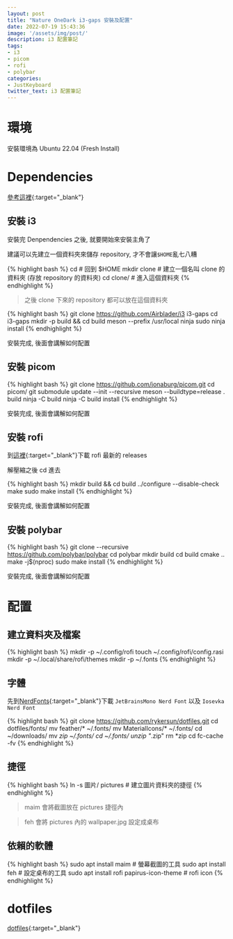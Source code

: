 ```yaml
---
layout: post
title: "Nature OneDark i3-gaps 安裝及配置"
date: 2022-07-19 15:43:36
image: '/assets/img/post/'
description: i3 配置筆記
tags:
- i3
- picom
- rofi
- polybar
categories:
- JustKeyboard
twitter_text: i3 配置筆記
---
```

<!-- [text](link){:target="\_blank"} -->

# 環境

安裝環境為 Ubuntu 22.04 (Fresh Install)

# Dependencies

[參考這裡](https://github.com/rykersun/dotfiles/blob/main/README.md){:target="\_blank"}

## 安裝 i3

安裝完 Denpendencies 之後, 就要開始來安裝主角了

建議可以先建立一個資料夾來儲存 repository, 才不會讓`$HOME`亂七八糟

{% highlight bash %}
cd # 回到 $HOME
mkdir clone # 建立一個名叫 clone 的資料夾 (存放 repository 的資料夾)
cd clone/ # 進入這個資料夾
{% endhighlight %}

> 之後 clone 下來的 repository 都可以放在這個資料夾

{% highlight bash %}
git clone https://github.com/Airblader/i3 i3-gaps
cd i3-gaps
mkdir -p build && cd build
meson --prefix /usr/local
ninja
sudo ninja install
{% endhighlight %}

安裝完成, 後面會講解如何配置

## 安裝 picom

{% highlight bash %}
git clone https://github.com/jonaburg/picom.git
cd picom/
git submodule update --init --recursive
meson --buildtype=release . build
ninja -C build
ninja -C build install
{% endhighlight %}

安裝完成, 後面會講解如何配置

## 安裝 rofi

到[這裡](https://github.com/davatorium/rofi/releases){:target="\_blank"}下載 rofi 最新的 releases

解壓縮之後 cd 進去

{% highlight bash %}
mkdir build && cd build
../configure --disable-check
make
sudo make install
{% endhighlight %}

安裝完成, 後面會講解如何配置

## 安裝 polybar

{% highlight bash %}
git clone --recursive https://github.com/polybar/polybar
cd polybar
mkdir build
cd build
cmake ..
make -j$(nproc)
sudo make install
{% endhighlight %}

安裝完成, 後面會講解如何配置

# 配置

## 建立資料夾及檔案

{% highlight bash %}
mkdir -p ~/.config/rofi
touch ~/.config/rofi/config.rasi
mkdir -p ~/.local/share/rofi/themes
mkdir -p ~/.fonts
{% endhighlight %}

## 字體

先到[NerdFonts](https://www.nerdfonts.com/font-downloads){:target="\_blank"}下載 `JetBrainsMono Nerd Font` 以及 `Iosevka Nerd Font`

{% highlight bash %}
git clone https://github.com/rykersun/dotfiles.git
cd dotfiles/fonts/
mv feather/* ~/.fonts/
mv MaterialIcons/* ~/.fonts/
cd ~/downloads/
mv *zip ~/.fonts/
cd ~/.fonts/
unzip "*.zip"
rm *zip
cd
fc-cache -fv
{% endhighlight %}

## 捷徑

{% highlight bash %}
ln -s 圖片/ pictures # 建立圖片資料夾的捷徑
{% endhighlight %}

> maim 會將截圖放在 pictures 捷徑內

> feh 會將 pictures 內的 wallpaper.jpg 設定成桌布

## 依賴的軟體

{% highlight bash %}
sudo apt install maim # 螢幕截圖的工具
sudo apt install feh # 設定桌布的工具
sudo apt install rofi papirus-icon-theme # rofi icon
{% endhighlight %}

# dotfiles

[dotfiles](https://github.com/rykersun/dotfiles){:target="\_blank"}
